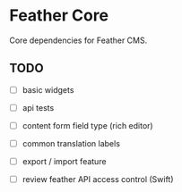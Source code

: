 # Feather Core

Core dependencies for Feather CMS.


## TODO

- [ ] basic widgets
- [ ] api tests

- [ ] content form field type (rich editor)
- [ ] common translation labels
- [ ] export / import feature

- [ ] review feather API access control (Swift)


